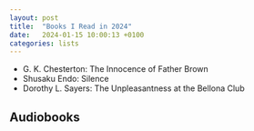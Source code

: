 ```yaml
---
layout: post
title:  "Books I Read in 2024"
date:   2024-01-15 10:00:13 +0100
categories: lists
---
```



* G. K. Chesterton: The Innocence of Father Brown
* Shusaku Endo: Silence
* Dorothy L. Sayers: The Unpleasantness at the Bellona Club

## Audiobooks
